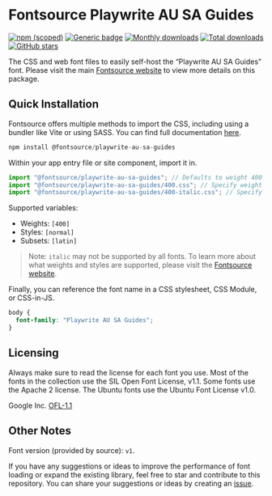 # Fontsource Playwrite AU SA Guides

[![npm (scoped)](https://img.shields.io/npm/v/@fontsource/playwrite-au-sa-guides?color=brightgreen)](https://www.npmjs.com/package/@fontsource/playwrite-au-sa-guides) [![Generic badge](https://img.shields.io/badge/fontsource-passing-brightgreen)](https://github.com/fontsource/fontsource) [![Monthly downloads](https://badgen.net/npm/dm/@fontsource/playwrite-au-sa-guides)](https://github.com/fontsource/fontsource) [![Total downloads](https://badgen.net/npm/dt/@fontsource/playwrite-au-sa-guides)](https://github.com/fontsource/fontsource) [![GitHub stars](https://img.shields.io/github/stars/fontsource/fontsource.svg?style=social&label=Star)](https://github.com/fontsource/fontsource/stargazers)

The CSS and web font files to easily self-host the “Playwrite AU SA Guides” font. Please visit the main [Fontsource website](https://fontsource.org/fonts/playwrite-au-sa-guides) to view more details on this package.

## Quick Installation

Fontsource offers multiple methods to import the CSS, including using a bundler like Vite or using SASS. You can find full documentation [here](https://fontsource.org/docs/getting-started/introduction).

```javascript
npm install @fontsource/playwrite-au-sa-guides
```

Within your app entry file or site component, import it in.

```javascript
import "@fontsource/playwrite-au-sa-guides"; // Defaults to weight 400
import "@fontsource/playwrite-au-sa-guides/400.css"; // Specify weight
import "@fontsource/playwrite-au-sa-guides/400-italic.css"; // Specify weight and style
```

Supported variables:
- Weights: `[400]`
- Styles: `[normal]`
- Subsets: `[latin]`

> Note: `italic` may not be supported by all fonts. To learn more about what weights and styles are supported, please visit the [Fontsource website](https://fontsource.org/fonts/playwrite-au-sa-guides).

Finally, you can reference the font name in a CSS stylesheet, CSS Module, or CSS-in-JS.

```css
body {
  font-family: "Playwrite AU SA Guides";
}
```

## Licensing
Always make sure to read the license for each font you use. Most of the fonts in the collection use the SIL Open Font License, v1.1. Some fonts use the Apache 2 license. The Ubuntu fonts use the Ubuntu Font License v1.0.

Google Inc.
[OFL-1.1](http://scripts.sil.org/OFL)

## Other Notes
Font version (provided by source): `v1`.

If you have any suggestions or ideas to improve the performance of font loading or expand the existing library, feel free to star and contribute to this repository. You can share your suggestions or ideas by creating an [issue](https://github.com/fontsource/fontsource/issues).